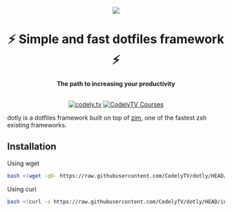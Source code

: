 <p align="center">
  <a href="https://codely.tv">
    <img src="https://user-images.githubusercontent.com/1331435/141506123-351a4eb5-2e0d-4c43-91c7-7e9d40d253d4.png" />
  </a>
</p>

<div align="center">
  <h1>⚡️ Simple and fast dotfiles framework ⚡️</h1>
  <strong>The path to increasing your productivity</strong>
</div>
<br>
<p align="center">
    <a href="https://github.com/CodelyTV"><img src="https://img.shields.io/badge/CodelyTV-OS-green.svg?style=flat-square" alt="codely.tv"/></a>
    <a href="https://pro.codely.tv"><img src="https://img.shields.io/badge/CodelyTV-PRO-black.svg?style=flat-square" alt="CodelyTV Courses"/></a>
</p>

dotly is a dotfiles framework built on top of [zim](https://github.com/zimfw/zimfw), one of the fastest zsh existing frameworks.

## Installation

Using wget
```bash
bash <(wget -qO- https://raw.githubusercontent.com/CodelyTV/dotly/HEAD/installer)
```

Using curl
```bash
bash <(curl -s https://raw.githubusercontent.com/CodelyTV/dotly/HEAD/installer)
```
